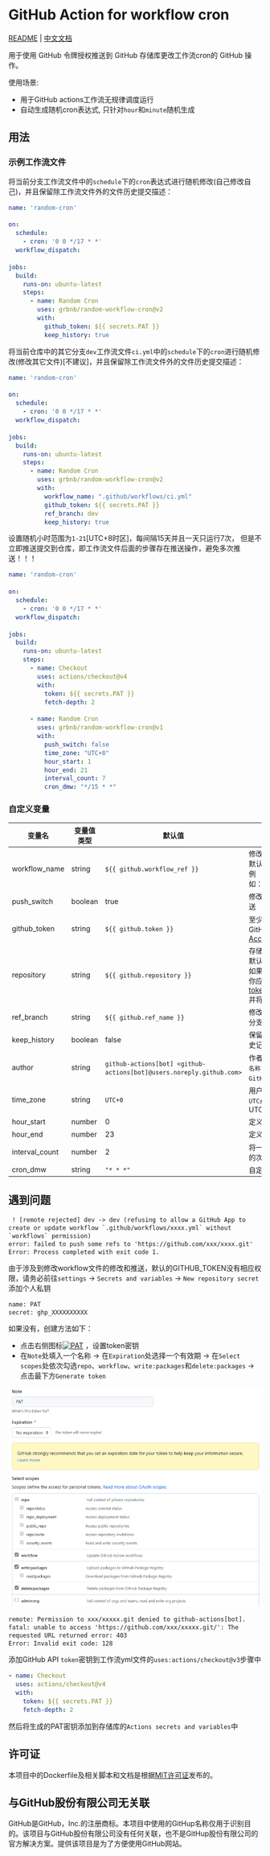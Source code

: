 # GitHub Action for workflow cron

[README](README.md) | [中文文档](README_zh.md)

用于使用 GitHub 令牌授权推送到 GitHub 存储库更改工作流cron的 GitHub 操作。

使用场景:

- 用于GitHub actions工作流无规律调度运行
- 自动生成随机cron表达式, 只针对`hour`和`minute`随机生成

## 用法

### 示例工作流文件

将当前分支工作流文件中的`schedule`下的`cron`表达式进行随机修改(自己修改自己)，并且保留除工作流文件外的文件历史提交描述：

```yaml
name: 'random-cron'

on:
  schedule:
    - cron: '0 0 */17 * *'
  workflow_dispatch:

jobs:
  build:
    runs-on: ubuntu-latest
    steps:
      - name: Random Cron
        uses: grbnb/random-workflow-cron@v2
        with:
          github_token: ${{ secrets.PAT }}
          keep_history: true
```

将当前仓库中的其它分支`dev`工作流文件`ci.yml`中的`schedule`下的`cron`进行随机修改(修改其它文件)[不建议]，并且保留除工作流文件外的文件历史提交描述：

```yaml
name: 'random-cron'

on:
  schedule:
    - cron: '0 0 */17 * *'
  workflow_dispatch:

jobs:
  build:
    runs-on: ubuntu-latest
    steps:
      - name: Random Cron
        uses: grbnb/random-workflow-cron@v2
        with:
          workflow_name: ".github/workflows/ci.yml"
          github_token: ${{ secrets.PAT }}
          ref_branch: dev
          keep_history: true
```

设置随机小时范围为`1-21`[UTC+8时区]，每间隔15天并且一天只运行7次， 但是不立即推送提交到仓库，即工作流文件后面的步骤存在推送操作，避免多次推送！！！

```yml
name: 'random-cron'

on:
  schedule:
    - cron: '0 0 */17 * *'
  workflow_dispatch:

jobs:
  build:
    runs-on: ubuntu-latest
    steps:
      - name: Checkout
        uses: actions/checkout@v4
        with:
          token: ${{ secrets.PAT }}
          fetch-depth: 2
      
      - name: Random Cron
        uses: grbnb/random-workflow-cron@v1
        with:
          push_switch: false
          time_zone: "UTC+8"
          hour_start: 1
          hour_end: 21
          interval_count: 7
          cron_dmw: "*/15 * *"
```

### 自定义变量

| 变量名   | 变量值类型 | 默认值 | 描述 |
|--------| ----- | ------- |-------------|
| workflow_name | string | `${{ github.workflow_ref }}` | 修改的工作流文件名路径 <br /> 默认为当前工作流路径  <br /> 例如：`.github/workflow/cron.yml` |
| push_switch | boolean | true | 修改后的工作流文件是否立即推送 |
| github_token | string  | `${{ github.token }}` | 至少具有`repo`和`workflow`权限的GitHub PAT 密钥 [Personal Access Token](https://docs.github.com/en/authentication/keeping-your-account-and-data-secure/creating-a-personal-access-token). |
| repository | string | `${{ github.repository }}` | 存储库名称. <br /> 默认为当前github存储库 <br /> 如果您想推送到其他存储库, <br /> 你应该创建一个[personal access token](https://github.com/settings/tokens) <br /> 并将其用作`github_token`输入 |
| ref_branch | string | `${{ github.ref_name }}` | 修改后的工作流文件推送的目标分支 |
| keep_history | boolean | false | 保留除`workflow_file`文件外的历史记录提交描述 |
| author | string | `github-actions[bot] <github-actions[bot]@users.noreply.github.com>` | 作者姓名和电子邮件地址作为`显示名称 <joe@foo.bar>`(默认为`GitHub Actions`机器人程序用户) |
| time_zone | string | `UTC+0` | 用户所在区域的时区，范围`UTC±12`, 自动向下取整 例如：UTC+3.5 => UTC+3 |
| hour_start | number | 0 | 定义区间开始时间 |
| hour_end | number | 23 | 定义区间结束时间 |
| interval_count | number | 2 | 将一天划分的间隔数,即一天运行的次数 |
| cron_dmw | string | `"* * *"` | 自定义 `Cron` 日期 月份 星期 |

## 遇到问题

```log
 ! [remote rejected] dev -> dev (refusing to allow a GitHub App to create or update workflow `.github/workflows/xxxx.yml` without `workflows` permission)
error: failed to push some refs to 'https://github.com/xxx/xxxx.git'
Error: Process completed with exit code 1.
```

由于涉及到修改workflow文件的修改和推送，默认的GITHUB_TOKEN没有相应权限，请务必前往`settings` -> `Secrets and variables` -> `New repository secret`添加个人私钥
```
name: PAT
secret: ghp_XXXXXXXXXX
```
如果没有，创建方法如下：

- 点击右侧图标[![PAT](https://github.githubassets.com/favicons/favicon.png)](https://github.com/settings/tokens/new) ，设置token密钥
- 在`Note`处填入一个名称 -> 在`Expiration`处选择一个有效期 -> 在`Select scopes`处依次勾选`repo`、`workflow`、`write:packages`和`delete:packages` -> 点击最下方`Generate token`

![Personal Access Token](https://github.com/grbnb/random-workflow-cron/blob/img/img/PAT.png)

```log
remote: Permission to xxx/xxxxx.git denied to github-actions[bot].
fatal: unable to access 'https://github.com/xxx/xxxxx.git/': The requested URL returned error: 403
Error: Invalid exit code: 128
```

添加GitHub API `token`密钥到工作流yml文件的`uses:actions/checkout@v3`步骤中
```yml
- name: Checkout
  uses: actions/checkout@v4
  with:
    token: ${{ secrets.PAT }}
    fetch-depth: 2
```
然后将生成的PAT密钥添加到存储库的`Actions secrets and variables`中

## 许可证

本项目中的Dockerfile及相关脚本和文档是根据[MIT许可证](LICENSE)发布的。

## 与GitHub股份有限公司无关联

GitHub是GitHub，Inc.的注册商标。本项目中使用的GitHup名称仅用于识别目的。该项目与GitHub股份有限公司没有任何关联，也不是GitHup股份有限公司的官方解决方案。提供该项目是为了方便使用GitHub网站。
